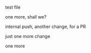 test file

one more, shall we?

internal push, another change, for a PR

just one more change

one more

